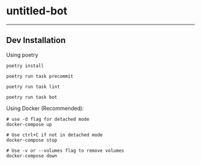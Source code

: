 # untitled-bot

---

## Dev Installation

Using poetry

```
poetry install

poetry run task precommit

poetry run task lint

poetry run task bot
```

Using Docker (Recommended):

```
# use -d flag for detached mode
docker-compose up

# Use ctrl+C if not in detached mode
docker-compose stop

# Use -v or --volumes flag to remove volumes
docker-compose down
```
